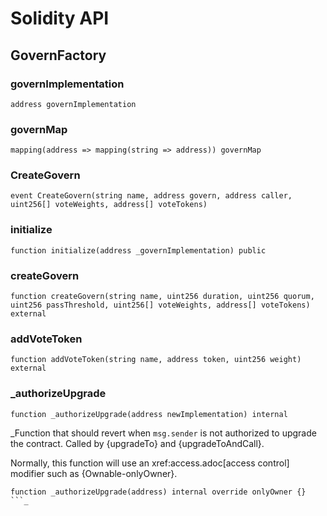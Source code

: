 # Solidity API

## GovernFactory

### governImplementation

```solidity
address governImplementation
```

### governMap

```solidity
mapping(address => mapping(string => address)) governMap
```

### CreateGovern

```solidity
event CreateGovern(string name, address govern, address caller, uint256[] voteWeights, address[] voteTokens)
```

### initialize

```solidity
function initialize(address _governImplementation) public
```

### createGovern

```solidity
function createGovern(string name, uint256 duration, uint256 quorum, uint256 passThreshold, uint256[] voteWeights, address[] voteTokens) external
```

### addVoteToken

```solidity
function addVoteToken(string name, address token, uint256 weight) external
```

### _authorizeUpgrade

```solidity
function _authorizeUpgrade(address newImplementation) internal
```

_Function that should revert when `msg.sender` is not authorized to upgrade the contract. Called by
{upgradeTo} and {upgradeToAndCall}.

Normally, this function will use an xref:access.adoc[access control] modifier such as {Ownable-onlyOwner}.

```solidity
function _authorizeUpgrade(address) internal override onlyOwner {}
```_


